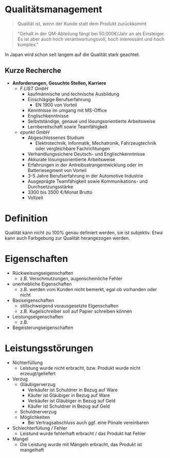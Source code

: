 Qualitätsmanagement
====

> Qualität ist, wenn der Kunde statt dem Produkt zurückkommt

> "Gehalt in der QM-Abteilung fängt bei 50.000€/Jahr an als Einsteiger. Es ist aber auch hoch verantwortungsvoll, hoch interessant und hoch komplex."

In Japan wird schon seit langem auf die Qualität stark geachtet.

Kurze Recherche
----

- **Anforderungen, Gesuchte Stellen, Karriere**
   - _F.LIST GmbH_
       - kaufmännische und technische Ausbildung
       - Einschlägige Berufserfahrung
          - EN 1900 von Vorteil
       - Kenntnisse im umgang mit MS-Office
       - Englischkenntnisse
       - Selbstständige, genaue und lösungsorientierte Arbeitsweise
       - Lernbereitschaft sowie Teamfähigkeit 
   - _epunkt GmbH_
      - Abgeschlossenes Studium
	     - Elektrotechnik, Informatik, Mechatronik, Fahrzeugtechnik oder vergleichbare Fachrichtungen
	  - Verhandlungssichere Deutsch- und Englischkenntnisse
	  - Akkurate lösungsorientierte Arbeitsweise
	  - Erfahrungen in der Antreibsstrangentwicklung oder im Batteriesegment von Vorteil
      - 3-5 Jahre Berufserfahrung in der Automotive Industrie
	  - Ausgeprägte Teamfähigkeit sowie Kommunikations- und Durchsetzungsstärke
	  - 3300 bis 3500 €/Monat Brutto
	  - Vollzeit

Definition
====

Qualität kann nicht zu 100% genau definiert werden, sie ist subjektiv. Etwa kann auch Farbgebung zur Qualität herangezogen werden.


Eigenschaften
====

- Rückweisungseigenschaften
   - z.B. Verschmutzungen, augenscheinliche Fehler
- unerhebliche Eigenschaften
   - z.B. werden vom Kunden nicht bemerkt, egal ob vorhanden oder nicht
- Basiseigenschaften
   - stillschweigend vorausgesetzte EIgenschaften
   - z.B. Kugelschreiber soll auf Papier schreiben können
- Leistungseigenschaften
   - z.B. 
- Begeisterungseigenschaften


Leistungsstörungen
====

- Nichterfüllung
   - Leistung wurde nicht erbracht, bzw. Produkt wurde nicht erzeugt/geliefert
- Verzug
   - Gläubigerverzug
      - Verkäufer ist Schuldner in Bezug auf Ware
	  - Käufer ist Gläubiger in Bezug auf Ware
	  - Verkäufer ist Gläubiger in Bezug auf Geld
	  - Käufer ist Schuldner in Bezug auf Geld
   - Schuldnerverzug
   - Möglichkeiten
      - Bei Vertragsabschluss auch ggf. eine Pönale vereinbaren
- Schlechterfüllung / Fehler
   - Leistund wurde fehlerhaft erbracht / das Produkt hat Fehler
- Mangel
   - Die Leistung wurde mit Mängeln erbracht, das Produkt ist mangelhaft